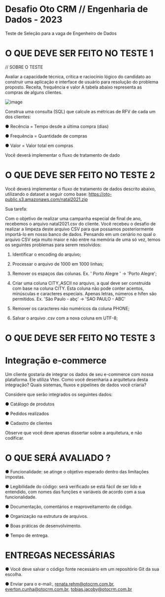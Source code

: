 # Desafio Oto CRM // Engenharia de Dados - 2023
Teste de Seleção para a vaga de Engenheiro de Dados

# O QUE DEVE SER FEITO NO TESTE 1

// SOBRE O TESTE

Avaliar a capacidade técnica, crítica e raciocínio lógico do candidato
ao construir uma aplicação e interface de usuário para resolução do
problema proposto.
Receita, frequência e valor
A tabela abaixo representa as compras de alguns clientes.

![image](https://user-images.githubusercontent.com/72509000/224693499-b9fcae5f-8d35-4843-8d14-0350ffa7ab80.png)

Construa uma consulta (SQL) que calcule as métricas de RFV de cada um dos
clientes:

● Recência = Tempo desde a última compra (dias)

● Frequência = Quantidade de compras

● Valor = Valor total em compras

Você deverá implementar o fluxo de tratamento de dado

# O QUE DEVE SER FEITO NO TESTE 2

Você deverá implementar o fluxo de tratamento de dados descrito
abaixo, utilizando o dataset a seguir como base:
https://oto-public.s3.amazonaws.com/natal2021.zip

Sua tarefa:

Com o objetivo de realizar uma campanha especial de final de ano,
recebemos o arquivo natal2021.csv do cliente. Você recebeu o
desafio de realizar a limpeza deste arquivo CSV para que possamos
posteriormente importá-lo em nosso banco de dados. Pensando em
um cenário no qual o arquivo CSV seja muito maior e não entre na
memória de uma só vez, temos os seguintes problemas para serem
resolvidos:

1. Identificar o encoding do arquivo;

2. Processar o arquivo de 1000 em 1000 linhas;

3. Remover os espaços das colunas. Ex. ' Porto Alegre ' -> 'Porto Alegre';

4. Criar uma coluna CITY_ASCII no arquivo, a qual deve ser construída
com base na coluna CITY. Esta coluna não pode conter acentos,
minúsculas e caracteres especiais. Apenas letras, números e hífen são
permitidos. Ex. 'São Paulo - abç' -> 'SAO PAULO - ABC'

5. Remover os caracteres não numéricos da coluna PHONE;

6. Salvar o arquivo .csv com a nova coluna em UTF-8;


# O QUE DEVE SER FEITO NO TESTE 3

# Integração e-commerce

Um cliente gostaria de integrar os dados de seu e-commerce com nossa
plataforma. Ele utiliza Vtex. Como você desenharia a arquitetura desta
integração? Quais sistemas, fluxos e pipelines de dados você criaria?

Considere que serão integrados os seguintes dados:

● Catálogo de produtos

● Pedidos realizados

● Cadastro de clientes

Observe que você deve apenas dissertar sobre a arquitetura, e não codificar.

# O QUE SERÁ AVALIADO ?

● Funcionalidade: se atinge o objetivo esperado dentro das
limitações impostas.

● Legibilidade do código: será verificado se está fácil de ser lido e
entendido, com nomes das funções e variáveis de acordo com a sua
funcionalidade.

● Documentação, comentários e reaproveitamento de código.

● Organização na estrutura de arquivos.

● Boas práticas de desenvolvimento.

● Tempo de entrega.

# ENTREGAS NECESSÁRIAS

● Você deve salvar o código fonte necessário em um repositório
Git da sua escolha.

● Enviar para o e-mail:, renata.rehm@otocrm.com.br,
everton.cunha@otocrm.com.br, tobias.jacoby@otocrm.com.br
